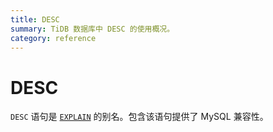 ```yaml
---
title: DESC
summary: TiDB 数据库中 DESC 的使用概况。
category: reference
---
```


# DESC

`DESC` 语句是 [`EXPLAIN`](/sql-statements/sql-statement-explain.md) 的别名。包含该语句提供了 MySQL 兼容性。
